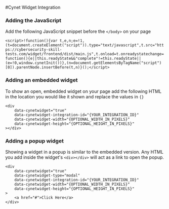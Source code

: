 #Cynet Widget Integration

### Adding the JavaScript
Add the following JavaScript snippet before the `</body>` on your page

`<script>!function(){var t,e,n;e=!1,(t=document.createElement("script")).type="text/javascript",t.src="https://cybersecurity-skill-tests.com/widget/frontend/dist/main.js",t.onload=t.onreadystatechange=function(){e||this.readyState&&"complete"!=this.readyState||(e=!0,window.cynetInit())},(n=document.getElementsByTagName("script")[0]).parentNode.insertBefore(t,n)}();</script>`

### Adding an embedded widget
To show an open, embedded widget on your page add the following HTML in the location you would like it shown and replace the values in `{}`

```
<div
    data-cynetwidget="true"
    data-cynetwidget-integration-id="{YOUR_INTEGRATION_ID}"
    data-cynetwidget-width="{OPTIONAL_WIDTH_IN_PIXELS}"
    data-cynetwidget-height="{OPTIONAL_HEIGHT_IN_PIXELS}"
></div>
```

### Adding a popup widget
Showing a widget in a popup is similar to the embedded version. Any HTML you add inside the widget's `<div></div>` will act as a link to open the popup.

```
<div
    data-cynetwidget="true"
    data-cynetwidget-type="modal"
    data-cynetwidget-integration-id="{YOUR_INTEGRATION_ID}"
    data-cynetwidget-width="{OPTIONAL_WIDTH_IN_PIXELS}"
    data-cynetwidget-height="{OPTIONAL_HEIGHT_IN_PIXELS}"
>
    <a href="#">Click Here</a>
</div>
```
